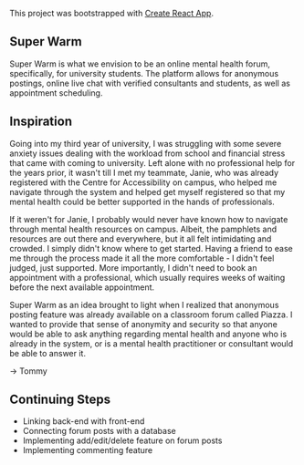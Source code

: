 This project was bootstrapped with [Create React App](https://github.com/facebook/create-react-app).

## Super Warm

Super Warm is what we envision to be an online mental health forum, specifically, for university students. The platform allows for anonymous postings, online live chat with verified consultants and students, as well as appointment scheduling.

## Inspiration

Going into my third year of university, I was struggling with some severe anxiety issues dealing with the workload from school and financial stress that came with coming to university. Left alone with no professional help for the years prior, it wasn't till I met my teammate, Janie, who was already registered with the Centre for Accessibility on campus, who helped me navigate through the system and helped get myself registered so that my mental health could be better supported in the hands of professionals.

If it weren't for Janie, I probably would never have known how to navigate through mental health resources on campus. Albeit, the pamphlets and resources are out there and everywhere, but it all felt intimidating and crowded. I simply didn't know where to get started. Having a friend to ease me through the process made it all the more comfortable - I didn't feel judged, just supported. More importantly, I didn't need to book an appointment with a professional, which usually requires weeks of waiting before the next available appointment.

Super Warm as an idea brought to light when I realized that anonymous posting feature was already available on a classroom forum called Piazza. I wanted to provide that sense of anonymity and security so that anyone would be able to ask anything regarding mental health and anyone who is already in the system, or is a mental health practitioner or consultant would be able to answer it.

-> Tommy

## Continuing Steps

- Linking back-end with front-end
- Connecting forum posts with a database
- Implementing add/edit/delete feature on forum posts
- Implementing commenting feature
